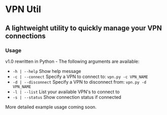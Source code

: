 # VPN Util

## A lightweight utility to quickly manage your VPN connections

### Usage
v1.0 rewritten in Python - The following arguments are available:

* `-h | --help` Show help message
* `-c | --connect` Specify a VPN to connect to: `vpn.py -c VPN_NAME`
* `-d | --disconnect` Specify a VPN to disconnect from: `vpn.py -d VPN_NAME`
* `-l | --list` List your available VPN's to connect to
* `-s | --status` Show connection status if connected


More detailed example usage coming soon.